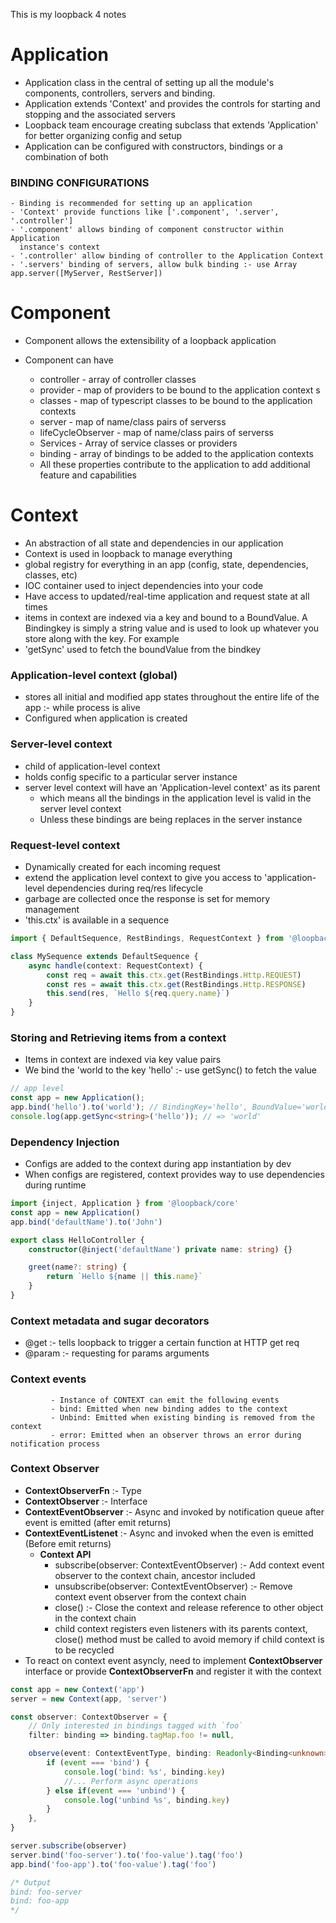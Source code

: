 This is my loopback 4 notes

# Application 

- Application class in the central of setting up all the module's components, controllers,
  servers and binding.
- Application extends 'Context' and provides the controls for starting and stopping and
  the associated servers
-  Loopback team encourage creating subclass that extends 'Application' for better
  organizing config and setup
- Application can be configured with constructors, bindings or a combination of both

###  BINDING CONFIGURATIONS 
	- Binding is recommended for setting up an application
	- 'Context' provide functions like ['.component', '.server', '.controller'] 
	- '.component' allows binding of component constructor within Application
	  instance's context
	- '.controller' allow binding of controller to the Application Context
	- '.servers' binding of servers, allow bulk binding :- use Array app.server([MyServer, RestServer])

# Component  

- Component allows the extensibility of a loopback application     
- Component can have 
	- controller - array of controller classes
	- provider - map of providers to be bound to the application context s
	- classes - map of typescript classes to be bound to the application contexts
	- server - map of name/class pairs of serverss
	- lifeCycleObserver - map of name/class pairs of serverss
	- Services - Array of service classes or providers
	- binding - array of bindings to be added to the application contexts

	* All these properties contribute to the application to add additional feature and capabilities


# Context  

- An abstraction of all state and dependencies in our application
- Context is used in loopback to manage everything
- global registry for everything in an app (config, state, dependencies, classes, etc)
- IOC container used to inject dependencies into your code
- Have access to updated/real-time application and request state at all times
- items in  context are indexed via a key and bound to a BoundValue. A Bindingkey is simply a string
  value and is used to look up whatever you store along with the key. For example
- 'getSync' used to fetch the boundValue from the bindkey

###  Application-level context (global) 
- stores all initial and modified app states throughout the entire life of the app :- while process
  is alive
- Configured when application is created

###  Server-level context
- child of application-level context
- holds config specific to a particular server instance
- server level context will have an 'Application-level context' as its parent
	- which means all the bindings in the application level is valid in the server level context
	- Unless these bindings are being replaces in the server instance 

### Request-level context
- Dynamically created for each incoming request
- extend the application level context to give you access to 'application-level dependencies during
  req/res lifecycle
- garbage are collected once the response is set for memory management
- 'this.ctx' is available in a sequence

```ts
import { DefaultSequence, RestBindings, RequestContext } from '@loopback/rest'

class MySequence extends DefaultSequence {
	async handle(context: RequestContext) {
		const req = await this.ctx.get(RestBindings.Http.REQUEST)
		const res = await this.ctx.get(RestBindings.Http.RESPONSE)
		this.send(res, `Hello ${req.query.name}`)
	}
}
```

### Storing and Retrieving items from a context
- Items in context are indexed via key value pairs
- We bind the 'world to the key 'hello' :- use getSync() to fetch the value
```ts
// app level
const app = new Application();
app.bind('hello').to('world'); // BindingKey='hello', BoundValue='world'
console.log(app.getSync<string>('hello')); // => 'world'
```

### Dependency Injection
- Configs are added to the context during app instantiation by dev
- When configs are registered, context provides way to use dependencies during runtime
```ts
import {inject, Application } from '@loopback/core'
const app = new Application()
app.bind('defaultName').to('John')

export class HelloController {
	constructor(@inject('defaultName') private name: string) {}

	greet(name?: string) {
		return `Hello ${name || this.name}`
	}
}
```

### Context metadata and sugar decorators
 - @get :- tells loopback to trigger a certain function at HTTP get req
 - @param :- requesting for params arguments

###    Context events
			 - Instance of CONTEXT can emit the following events
			 - bind: Emitted when new binding addes to the context
			 - Unbind: Emitted when existing binding is removed from the context
			 - error: Emitted when an observer throws an error during notification process

### Context Observer
- **ContextObserverFn** :- Type
- **ContextObserver** :- Interface
- **ContextEventObserver** :- Async and invoked by notification queue after event is emitted (after
	emit returns)
- **ContextEventListenet** :- Async and invoked when the even is emitted (Before emit returns)
	- **Context API**
		- subscribe(observer: ContextEventObserver) :- Add context event observer to the context chain,
			ancestor included
		- unsubscribe(observer: ContextEventObserver) :- Remove context event observer from the context
			chain
		- close() :- Close the context and release reference to other object in the context chain
		- child context registers even listeners with its parents context, close() method must be called
			to avoid memory if child context is to be recycled
- To react on context event asyncly, need to implement **ContextObserver** interface or provide
	**ContextObserverFn** and register it with the context

```ts
const app = new Context('app')
server = new Context(app, 'server')

const observer: ContextObserver = {
	// Only interested in bindings tagged with `foo`
	filter: binding => binding.tagMap.foo != null,

	observe(event: ContextEventType, binding: Readonly<Binding<unknown>>) {
		if (event === 'bind') {
			console.log('bind: %s', binding.key)
			//... Perform async operations
		} else if(event === 'unbind') {
			console.log('unbind %s', binding.key)	
		}
	},
}

server.subscribe(observer)
server.bind('foo-server').to('foo-value').tag('foo')
app.bind('foo-app').to('foo-value').tag('foo')

/* Output
bind: foo-server
bind: foo-app
*/
```






